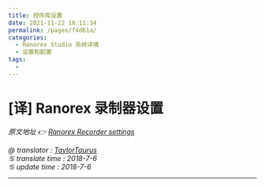 ```yaml
---
title: 控件库设置
date: 2021-11-22 16:11:34
permalink: /pages/f4d61a/
categories:
  - Ranorex Studio 系统详情
  - 设置和配置
tags:
  - 
---
```

# [译] Ranorex 录制器设置

*原文地址 👉 [Ranorex Recorder settings][0]*

*@ translator : [TaylorTaurus](https://github.com/taylortaurus)*      
*♋ translate time : 2018-7-6*  
*♋ update time : 2018-7-6*  

---

[0]: https://www.ranorex.com/help/latest/ranorex-studio-system-details/settings-configuration/ranorex-recorder-settings/

